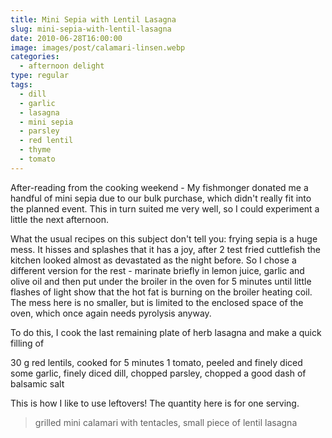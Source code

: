 ```yaml
---
title: Mini Sepia with Lentil Lasagna
slug: mini-sepia-with-lentil-lasagna
date: 2010-06-28T16:00:00
image: images/post/calamari-linsen.webp
categories: 
  - afternoon delight
type: regular
tags: 
  - dill
  - garlic
  - lasagna
  - mini sepia
  - parsley
  - red lentil
  - thyme
  - tomato
---
```


After-reading from the cooking weekend - My fishmonger donated me a handful of mini sepia due to our bulk purchase, which didn't really fit into the planned event. This in turn suited me very well, so I could experiment a little the next afternoon.

What the usual recipes on this subject don't tell you: frying sepia is a huge mess. It hisses and splashes that it has a joy, after 2 test fried cuttlefish the kitchen looked almost as devastated as the night before. So I chose a different version for the rest - marinate briefly in lemon juice, garlic and olive oil and then put under the broiler in the oven for 5 minutes until little flashes of light show that the hot fat is burning on the broiler heating coil. The mess here is no smaller, but is limited to the enclosed space of the oven, which once again needs pyrolysis anyway.

To do this, I cook the last remaining plate of herb lasagna and make a quick filling of

30 g red lentils, cooked for 5 minutes 1 tomato, peeled and finely diced some garlic, finely diced dill, chopped parsley, chopped a good dash of balsamic salt

This is how I like to use leftovers! The quantity here is for one serving.

> grilled mini calamari with tentacles, small piece of lentil lasagna